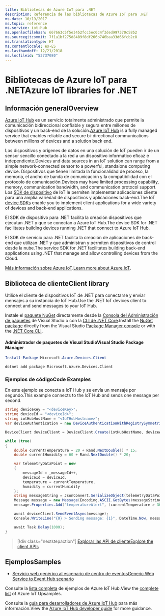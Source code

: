 ```yaml
---
title: Bibliotecas de Azure IoT para .NET
description: Referencia de las bibliotecas de Azure IoT para .NET
ms.date: 10/19/2017
ms.topic: reference
ms.service: iot-hub
ms.openlocfilehash: 667663c5f5e3452fcc5ec0c4f3ded997370c5852
ms.sourcegitcommit: 7f1a1bf275d8489f8df266b746baa33d66fcb2c8
ms.translationtype: HT
ms.contentlocale: es-ES
ms.lasthandoff: 12/21/2018
ms.locfileid: "53737080"
---
```

# <a name="azure-iot-libraries-for-net"></a><span data-ttu-id="a0a85-103">Bibliotecas de Azure IoT para .NET</span><span class="sxs-lookup"><span data-stu-id="a0a85-103">Azure IoT libraries for .NET</span></span>

## <a name="overview"></a><span data-ttu-id="a0a85-104">Información general</span><span class="sxs-lookup"><span data-stu-id="a0a85-104">Overview</span></span>

<span data-ttu-id="a0a85-105">[Azure IoT Hub](https://azure.microsoft.com/services/iot-hub/) es un servicio totalmente administrado que permite la comunicación bidireccional confiable y segura entre millones de dispositivos y un back-end de la solución.</span><span class="sxs-lookup"><span data-stu-id="a0a85-105">[Azure IoT Hub](https://azure.microsoft.com/services/iot-hub/) is a fully managed service that enables reliable and secure bi-directional communications between millions of devices and a solution back end.</span></span>

<span data-ttu-id="a0a85-106">Los dispositivos y orígenes de datos en una solución de IoT pueden ir de un sensor sencillo conectado a la red a un dispositivo informático eficaz e independiente.</span><span class="sxs-lookup"><span data-stu-id="a0a85-106">Devices and data sources in an IoT solution can range from a simple network-connected sensor to a powerful, standalone computing device.</span></span> <span data-ttu-id="a0a85-107">Dispositivos que tienen limitada la funcionalidad de proceso, la memoria, el ancho de banda de comunicación y la compatibilidad con el protocolo de comunicación.</span><span class="sxs-lookup"><span data-stu-id="a0a85-107">Devices may have limited processing capability, memory, communication bandwidth, and communication protocol support.</span></span> <span data-ttu-id="a0a85-108">Los [SDK de dispositivo](https://docs.microsoft.com/azure/iot-hub/iot-hub-devguide-sdks) de IoT le permiten implementar aplicaciones cliente para una amplia variedad de dispositivos y aplicaciones back-end.</span><span class="sxs-lookup"><span data-stu-id="a0a85-108">The IoT [device SDKs](https://docs.microsoft.com/azure/iot-hub/iot-hub-devguide-sdks) enable you to implement client applications for a wide variety of devices and back-end applications.</span></span>

<span data-ttu-id="a0a85-109">El SDK de dispositivo para .NET facilita la creación dispositivos que ejecutan .NET y que se conectan a Azure IoT Hub.</span><span class="sxs-lookup"><span data-stu-id="a0a85-109">The device SDK for .NET facilitates building devices running .NET that connect to Azure IoT Hub.</span></span>

<span data-ttu-id="a0a85-110">El SDK de servicio para .NET facilita la creación de aplicaciones de back-end que utilizan .NET y que administran y permiten dispositivos de control desde la nube.</span><span class="sxs-lookup"><span data-stu-id="a0a85-110">The service SDK for .NET facilitates building back-end applications using .NET that manage and allow controlling devices from the Cloud.</span></span>

<span data-ttu-id="a0a85-111">[Más información sobre Azure IoT](https://docs.microsoft.com/azure/iot-hub/).</span><span class="sxs-lookup"><span data-stu-id="a0a85-111">[Learn more about Azure IoT](https://docs.microsoft.com/azure/iot-hub/).</span></span>


## <a name="client-library"></a><span data-ttu-id="a0a85-112">Biblioteca de cliente</span><span class="sxs-lookup"><span data-stu-id="a0a85-112">Client library</span></span>

<span data-ttu-id="a0a85-113">Utilice el cliente de dispositivos IoT de .NET para conectarse y enviar mensajes a su instancia de IoT Hub.</span><span class="sxs-lookup"><span data-stu-id="a0a85-113">Use the .NET IoT devices client to connect and send messages to your IoT Hub.</span></span>

<span data-ttu-id="a0a85-114">Instale el [paquete NuGet]( https://www.nuget.org/packages/Microsoft.Azure.Devices.Client) directamente desde la [Consola del Administración de paquetes][PackageManager] de Visual Studio o con la [CLI de .NET Core][DotNetCLI].</span><span class="sxs-lookup"><span data-stu-id="a0a85-114">Install the [NuGet package]( https://www.nuget.org/packages/Microsoft.Azure.Devices.Client) directly from the Visual Studio [Package Manager console][PackageManager] or with the [.NET Core CLI][DotNetCLI].</span></span>

#### <a name="visual-studio-package-manager"></a><span data-ttu-id="a0a85-115">Administrador de paquetes de Visual Studio</span><span class="sxs-lookup"><span data-stu-id="a0a85-115">Visual Studio Package Manager</span></span>

```powershell
Install-Package Microsoft.Azure.Devices.Client
```

```bash
dotnet add package Microsoft.Azure.Devices.Client
```
### <a name="code-examples"></a><span data-ttu-id="a0a85-116">Ejemplos de código</span><span class="sxs-lookup"><span data-stu-id="a0a85-116">Code Examples</span></span> 

<span data-ttu-id="a0a85-117">En este ejemplo se conecta a IoT Hub y se envía un mensaje por segundo.</span><span class="sxs-lookup"><span data-stu-id="a0a85-117">This example connects to the IoT Hub and sends one message per second.</span></span>

```csharp
string deviceKey = "<deviceKey>";
string deviceId = "<deviceId>";
string iotHubHostName = "<IoTHubHostname>";
var deviceAuthentication = new DeviceAuthenticationWithRegistrySymmetricKey(deviceId, deviceKey);

DeviceClient deviceClient = DeviceClient.Create(iotHubHostName, deviceAuthentication, TransportType.Mqtt);

while (true)
{
    double currentTemperature = 20 + Rand.NextDouble() * 15;
    double currentHumidity = 60 + Rand.NextDouble() * 20;

    var telemetryDataPoint = new
    {
        messageId = _messageId++,
        deviceId = deviceId,
        temperature = currentTemperature,
        humidity = currentHumidity
    };
    string messageString = JsonConvert.SerializeObject(telemetryDataPoint);
    Message message = new Message(Encoding.ASCII.GetBytes(messageString));
    message.Properties.Add("temperatureAlert", (currentTemperature > 30) ? "true" : "false");

    await deviceClient.SendEventAsync(message);
    Console.WriteLine("{0} > Sending message: {1}", DateTime.Now, messageString);

    await Task.Delay(1000);
}
```


> [!div class="nextstepaction"]
> [<span data-ttu-id="a0a85-118">Explorar las API de cliente</span><span class="sxs-lookup"><span data-stu-id="a0a85-118">Explore the client APIs</span></span>](/dotnet/api/overview/azure/iot/client)

## <a name="samples"></a><span data-ttu-id="a0a85-119">Ejemplos</span><span class="sxs-lookup"><span data-stu-id="a0a85-119">Samples</span></span>

- [<span data-ttu-id="a0a85-120">Servicio web genérico al escenario de centro de eventos</span><span class="sxs-lookup"><span data-stu-id="a0a85-120">Generic Web Service to Event Hub scenario</span></span>](https://azure.microsoft.com/resources/samples/event-hubs-dotnet-importfromweb/)

<span data-ttu-id="a0a85-121">Consulte la [lista completa](https://azure.microsoft.com/resources/samples/?platform=dotnet&service=iot-hub) de ejemplos de Azure IoT Hub.</span><span class="sxs-lookup"><span data-stu-id="a0a85-121">View the [complete list](https://azure.microsoft.com/resources/samples/?platform=dotnet&service=iot-hub) of Azure IoT Upsamples.</span></span>

<span data-ttu-id="a0a85-122">Consulte la [guía para desarrolladores de Azure IoT Hub](https://docs.microsoft.com/azure/iot-hub/iot-hub-devguide) para más información.</span><span class="sxs-lookup"><span data-stu-id="a0a85-122">View the [Azure IoT Hub developer guide](https://docs.microsoft.com/azure/iot-hub/iot-hub-devguide) for more guidance.</span></span>

[PackageManager]: https://docs.microsoft.com/nuget/tools/package-manager-console
[DotNetCLI]: https://docs.microsoft.com/dotnet/core/tools/dotnet-add-package
